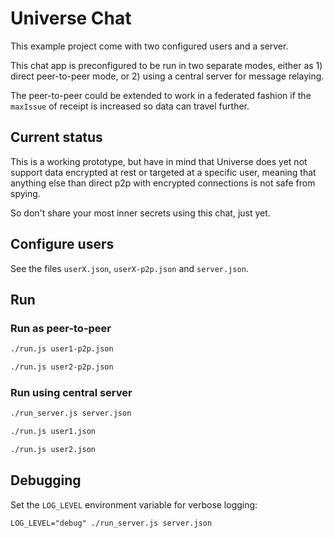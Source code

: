 # Universe Chat

This example project come with two configured users and a server.

This chat app is preconfigured to be run in two separate modes, either as 1) direct peer-to-peer mode, or 2) using a central server for message relaying.

The peer-to-peer could be extended to work in a federated fashion if the `maxIssue` of receipt is increased so data can travel further.

## Current status
This is a working prototype, but have in mind that Universe does yet not support data encrypted at rest or targeted at a specific user, meaning that anything else than direct p2p with encrypted connections is not safe from spying.  

So don't share your most inner secrets using this chat, just yet.

## Configure users
See the files `userX.json`, `userX-p2p.json` and `server.json`.

## Run

### Run as peer-to-peer
```sh
./run.js user1-p2p.json
```

```sh
./run.js user2-p2p.json
```

### Run using central server
```sh
./run_server.js server.json
```

```sh
./run.js user1.json
```

```sh
./run.js user2.json
```

## Debugging
Set the `LOG_LEVEL` environment variable for verbose logging:
```
LOG_LEVEL="debug" ./run_server.js server.json
```
